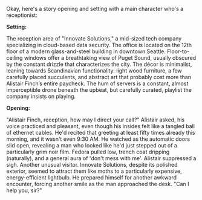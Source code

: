 Okay, here's a story opening and setting with a main character who's a receptionist:

**Setting:**

The reception area of "Innovate Solutions," a mid-sized tech company specializing in cloud-based data security. The office is located on the 12th floor of a modern glass-and-steel building in downtown Seattle. Floor-to-ceiling windows offer a breathtaking view of Puget Sound, usually obscured by the constant drizzle that characterizes the city. The décor is minimalist, leaning towards Scandinavian functionality: light wood furniture, a few carefully placed succulents, and abstract art that probably cost more than Alistair Finch’s entire paycheck. The hum of servers is a constant, almost imperceptible drone beneath the upbeat, but carefully curated, playlist the company insists on playing.

**Opening:**

"Alistair Finch, reception, how may I direct your call?" Alistair asked, his voice practiced and pleasant, even though his insides felt like a tangled ball of ethernet cables. He'd recited that greeting at least fifty times already this morning, and it wasn't even 9:30 AM. He watched as the automatic doors slid open, revealing a man who looked like he'd just stepped out of a particularly grim noir film. Fedora pulled low, trench coat dripping (naturally), and a general aura of 'don't mess with me'. Alistair suppressed a sigh. Another unusual visitor. Innovate Solutions, despite its polished exterior, seemed to attract them like moths to a particularly expensive, energy-efficient lightbulb. He prepared himself for another awkward encounter, forcing another smile as the man approached the desk. "Can I help you, sir?"
